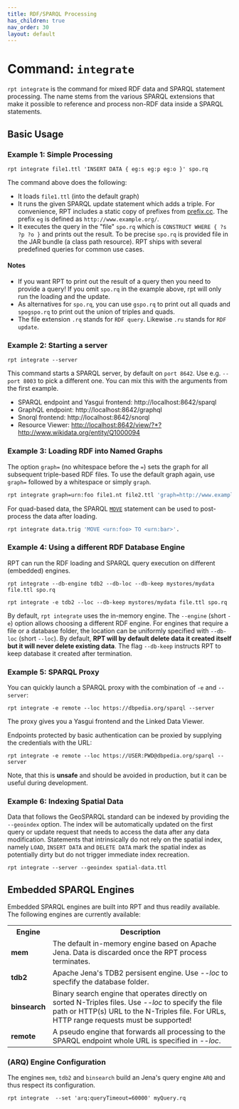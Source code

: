 ```yaml
---
title: RDF/SPARQL Processing
has_children: true
nav_order: 30
layout: default
---
```


# Command: `integrate`

`rpt integrate` is the command for mixed RDF data and SPARQL statement processing. The name stems from the various SPARQL extensions that make it possible to reference and process non-RDF data inside a SPARQL statements.

## Basic Usage

### Example 1: Simple Processing

`rpt integrate file1.ttl 'INSERT DATA { eg:s eg:p eg:o }' spo.rq`  

The command above does the following:

* It loads `file1.ttl` (into the default graph)
* It runs the given SPARQL update statement which adds a triple. For convenience, RPT includes a static copy of prefixes from [prefix.cc](https://prefix.cc). The prefix `eg` is defined as `http://www.example.org/`.
* It executes the query in the "file" `spo.rq` which is `CONSTRUCT WHERE { ?s ?p ?o }` and prints out the result. To be precise `spo.rq` is provided file in the JAR bundle (a class path resource). RPT ships with several predefined queries for common use cases.



#### Notes

* If you want RPT to print out the result of a query then you need to provide a query! If you omit `spo.rq` in the example above, rpt will only run the loading and the update.
* As alternatives for `spo.rq`, you can use `gspo.rq` to print out all quads and `spogspo.rq` to print out the union of triples and quads.
* The file extension `.rq` stands for `RDF query`. Likewise `.ru` stands for `RDF update`.



### Example 2: Starting a server

`rpt integrate --server`

This command starts a SPARQL server, by default on `port 8642`. Use e.g. `--port 8003` to pick a different one. You can mix this with the arguments from the first example.



* SPARQL endpoint and Yasgui frontend: http://localhost:8642/sparql
* GraphQL endpoint: http://localhost:8642/graphql
* Snorql frontend: http://localhost:8642/snorql
* Resource Viewer: <a href="http://localhost:8642/view/?*?http://www.wikidata.org/entity/Q1000094">http://localhost:8642/view/?*?http://www.wikidata.org/entity/Q1000094</a>

### Example 3: Loading RDF into Named Graphs

The option `graph=` (no whitespace before the `=`) sets the graph for all subsequent triple-based RDF files. To use the default graph again, use `graph=` followed by a whitespace or simply `graph`.

```bash
rpt integrate graph=urn:foo file1.nt file2.ttl 'graph=http://www.example.org/' file3.nt.bz2 graph file4.ttl.gz
```

For quad-based data, the SPARQL [`MOVE`](https://www.w3.org/TR/sparql11-update/#move) statement can be used to post-process the data after loading.

```bash
rpt integrate data.trig 'MOVE <urn:foo> TO <urn:bar>'.
```

### Example 4: Using a different RDF Database Engine

RPT can run the RDF loading and SPARQL query execution on different (embedded) engines.

`rpt integrate --db-engine tdb2 --db-loc --db-keep mystores/mydata file.ttl spo.rq`

`rpt integrate -e tdb2 --loc --db-keep mystores/mydata file.ttl spo.rq`

By default, `rpt integrate` uses the in-memory engine. The `--engine` (short `-e`) option allows choosing a different RDF engine. For engines that require a file or a database folder, the location can be uniformly specified with `--db-loc` (short `--loc`). By default, **RPT will by default delete data it created itself but it will never delete existing data**. The flag `--db-keep` instructs RPT to keep database it created after termination.



### Example 5: SPARQL Proxy

You can quickly launch a SPARQL proxy with the combination of `-e` and `--server`:

`rpt integrate -e remote --loc https://dbpedia.org/sparql --server`

The proxy gives you a Yasgui frontend and the Linked Data Viewer.

Endpoints protected by basic authentication can be proxied by supplying the credentials with the URL:

`rpt integrate -e remote --loc https://USER:PWD@dbpedia.org/sparql --server`

Note, that this is **unsafe** and should be avoided in production, but it can be useful during development.


### Example 6: Indexing Spatial Data

Data that follows the GeoSPARQL standard can be indexed by providing the `--geoindex` option. The index will be automatically updated on the first query or update request that needs to access the data after any data modification.
Statements that intrinsically do not rely on the spatial index, namely `LOAD`, `INSERT DATA` and `DELETE DATA` mark the spatial index as potentially dirty but do not trigger immediate index recreation.

`rpt integrate --server --geoindex spatial-data.ttl`


## Embedded SPARQL Engines

Embedded SPARQL engines are built into RPT and thus readily available. The following engines are currently available:

<table>
    <tr><th>Engine</th><th>Description</th></tr>
    <tr><td><b>mem</b></td><td>The default in-memory engine based on Apache Jena. Data is discarded once the RPT process terminates.</td></tr>
    <tr><td><b>tdb2</b></td><td>Apache Jena's TDB2 persisent engine. Use <i>--loc</i> to specfify the database folder.</td></tr>
    <tr><td><b>binsearch</b></td><td>Binary search engine that operates directly on sorted N-Triples files. Use <i>--loc</i> to specify the file path or HTTP(s) URL to the N-Triples file. For URLs, HTTP range requests must be supported!</td></tr>
    <tr><td><b>remote</b></td><td>A pseudo engine that forwards all processing to the SPARQL endpoint whole URL is specified in <i>--loc</i>.</td></tr>
</table>



### (ARQ) Engine Configuration

The engines `mem`, `tdb2` and `binsearch` build an Jena's query engine `ARQ` and thus respect its configuration.

`rpt integrate  --set 'arq:queryTimeout=60000' myQuery.rq`




